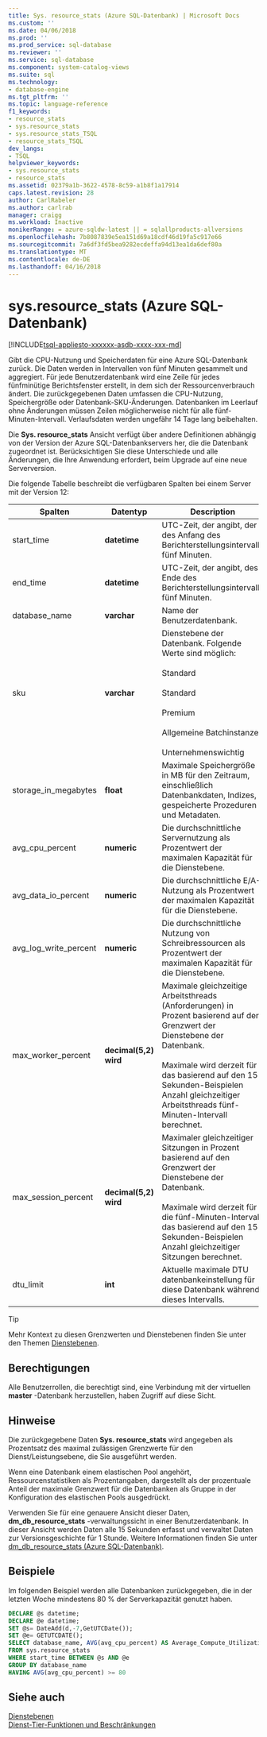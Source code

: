 ```yaml
---
title: Sys. resource_stats (Azure SQL-Datenbank) | Microsoft Docs
ms.custom: ''
ms.date: 04/06/2018
ms.prod: ''
ms.prod_service: sql-database
ms.reviewer: ''
ms.service: sql-database
ms.component: system-catalog-views
ms.suite: sql
ms.technology:
- database-engine
ms.tgt_pltfrm: ''
ms.topic: language-reference
f1_keywords:
- resource_stats
- sys.resource_stats
- sys.resource_stats_TSQL
- resource_stats_TSQL
dev_langs:
- TSQL
helpviewer_keywords:
- sys.resource_stats
- resource_stats
ms.assetid: 02379a1b-3622-4578-8c59-a1b8f1a17914
caps.latest.revision: 28
author: CarlRabeler
ms.author: carlrab
manager: craigg
ms.workload: Inactive
monikerRange: = azure-sqldw-latest || = sqlallproducts-allversions
ms.openlocfilehash: 7b8087839e5ea151d69a18cdf46d19fa5c917e66
ms.sourcegitcommit: 7a6df3fd5bea9282ecdeffa94d13ea1da6def80a
ms.translationtype: MT
ms.contentlocale: de-DE
ms.lasthandoff: 04/16/2018
---
```

# <a name="sysresourcestats-azure-sql-database"></a>sys.resource_stats (Azure SQL-Datenbank)
[!INCLUDE[tsql-appliesto-xxxxxx-asdb-xxxx-xxx-md](../../includes/tsql-appliesto-xxxxxx-asdb-xxxx-xxx-md.md)]

  Gibt die CPU-Nutzung und Speicherdaten für eine Azure SQL-Datenbank zurück. Die Daten werden in Intervallen von fünf Minuten gesammelt und aggregiert. Für jede Benutzerdatenbank wird eine Zeile für jedes fünfminütige Berichtsfenster erstellt, in dem sich der Ressourcenverbrauch ändert. Die zurückgegebenen Daten umfassen die CPU-Nutzung, Speichergröße oder Datenbank-SKU-Änderungen. Datenbanken im Leerlauf ohne Änderungen müssen Zeilen möglicherweise nicht für alle fünf-Minuten-Intervall. Verlaufsdaten werden ungefähr 14 Tage lang beibehalten.  
  
 Die **Sys. resource_stats** Ansicht verfügt über andere Definitionen abhängig von der Version der Azure SQL-Datenbankservers her, die die Datenbank zugeordnet ist. Berücksichtigen Sie diese Unterschiede und alle Änderungen, die Ihre Anwendung erfordert, beim Upgrade auf eine neue Serverversion.  
  
 Die folgende Tabelle beschreibt die verfügbaren Spalten bei einem Server mit der Version 12:  
  
|Spalten|Datentyp|Description|  
|----------------------------|---------------|-----------------|  
|start_time|**datetime**|UTC-Zeit, der angibt, der des Anfang des Berichterstellungsintervalls fünf Minuten.|  
|end_time|**datetime**|UTC-Zeit, der angibt, des Ende des Berichterstellungsintervalls fünf Minuten.|  
|database_name|**varchar**|Name der Benutzerdatenbank.|  
|sku|**varchar**|Dienstebene der Datenbank. Folgende Werte sind möglich:<br /><br /> Standard<br /><br /> Standard<br /><br /> Premium<br /><br />Allgemeine Batchinstanzen<br /><br />Unternehmenswichtig|  
|storage_in_megabytes|**float**|Maximale Speichergröße in MB für den Zeitraum, einschließlich Datenbankdaten, Indizes, gespeicherte Prozeduren und Metadaten.|  
|avg_cpu_percent|**numeric**|Die durchschnittliche Servernutzung als Prozentwert der maximalen Kapazität für die Dienstebene.|  
|avg_data_io_percent|**numeric**|Die durchschnittliche E/A-Nutzung als Prozentwert der maximalen Kapazität für die Dienstebene.|  
|avg_log_write_percent|**numeric**|Die durchschnittliche Nutzung von Schreibressourcen als Prozentwert der maximalen Kapazität für die Dienstebene.|  
|max_worker_percent|**decimal(5,2) wird**|Maximale gleichzeitige Arbeitsthreads (Anforderungen) in Prozent basierend auf den Grenzwert der Dienstebene der Datenbank.<br /><br /> Maximale wird derzeit für das basierend auf den 15-Sekunden-Beispielen Anzahl gleichzeitiger Arbeitsthreads fünf-Minuten-Intervall berechnet.|  
|max_session_percent|**decimal(5,2) wird**|Maximaler gleichzeitiger Sitzungen in Prozent basierend auf den Grenzwert der Dienstebene der Datenbank.<br /><br /> Maximale wird derzeit für die fünf-Minuten-Intervall, das basierend auf den 15-Sekunden-Beispielen Anzahl gleichzeitiger Sitzungen berechnet.|  
|dtu_limit|**int**|Aktuelle maximale DTU datenbankeinstellung für diese Datenbank während dieses Intervalls. |  
  
> [!TIP]  
>  Mehr Kontext zu diesen Grenzwerten und Dienstebenen finden Sie unter den Themen [Dienstebenen](https://azure.microsoft.com/documentation/articles/sql-database-service-tiers/).  
    
## <a name="permissions"></a>Berechtigungen  
 Alle Benutzerrollen, die berechtigt sind, eine Verbindung mit der virtuellen **master** -Datenbank herzustellen, haben Zugriff auf diese Sicht.  
  
## <a name="remarks"></a>Hinweise  
 Die zurückgegebene Daten **Sys. resource_stats** wird angegeben als Prozentsatz des maximal zulässigen Grenzwerte für den Dienst/Leistungsebene, die Sie ausgeführt werden.  
  
 Wenn eine Datenbank einem elastischen Pool angehört, Ressourcenstatistiken als Prozentangaben, dargestellt als der prozentuale Anteil der maximale Grenzwert für die Datenbanken als Gruppe in der Konfiguration des elastischen Pools ausgedrückt.  
  
 Verwenden Sie für eine genauere Ansicht dieser Daten, **dm_db_resource_stats** -verwaltungssicht in einer Benutzerdatenbank. In dieser Ansicht werden Daten alle 15 Sekunden erfasst und verwaltet Daten zur Versionsgeschichte für 1 Stunde.  Weitere Informationen finden Sie unter [dm_db_resource_stats &#40;Azure SQL-Datenbank&#41;](../../relational-databases/system-dynamic-management-views/sys-dm-db-resource-stats-azure-sql-database.md).  

## <a name="examples"></a>Beispiele  
 Im folgenden Beispiel werden alle Datenbanken zurückgegeben, die in der letzten Woche mindestens 80 % der Serverkapazität genutzt haben.  
  
```sql  
DECLARE @s datetime;  
DECLARE @e datetime;  
SET @s= DateAdd(d,-7,GetUTCDate());  
SET @e= GETUTCDATE();  
SELECT database_name, AVG(avg_cpu_percent) AS Average_Compute_Utilization   
FROM sys.resource_stats   
WHERE start_time BETWEEN @s AND @e  
GROUP BY database_name  
HAVING AVG(avg_cpu_percent) >= 80  
```  
    
## <a name="see-also"></a>Siehe auch  
 [Dienstebenen](https://azure.microsoft.com/documentation/articles/sql-database-service-tiers/)   
 [Dienst-Tier-Funktionen und Beschränkungen](https://azure.microsoft.com/documentation/articles/sql-database-performance-guidance/)  
  
  
